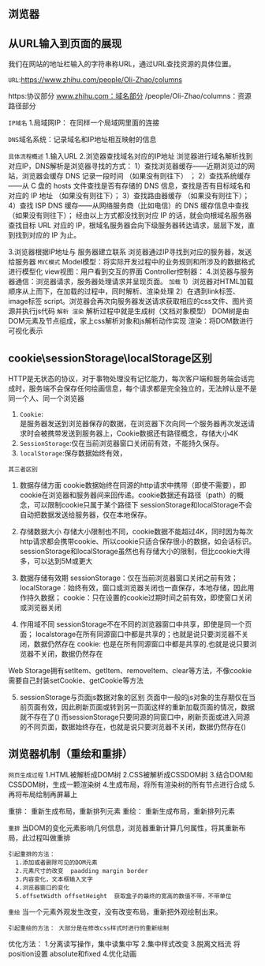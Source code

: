 ## 浏览器

## 从URL输入到页面的展现

  我们在网站的地址栏输入的字符串称URL，通过URL查找资源的具体位置。
  
  `URL`:https://www.zhihu.com/people/Oli-Zhao/columns
  
  https:协议部分
  www.zhihu.com：域名部分
  /people/Oli-Zhao/columns：资源路径部分

  `IP域名`
    1.局域网IP： 在同样一个局域网里面的连接

  `DNS`域名系统：记录域名和IP地址相互映射的信息



  `具体流程概述`
  1.输入URL
  2.浏览器查找域名对应的IP地址
      浏览器进行域名解析找到对应IP，DNS解析是浏览器寻找的方式：
        1）查找浏览器缓存——近期浏览过的网站，浏览器会缓存 DNS 记录一段时间 （如果没有则往下） ；
        2）查找系统缓存——从 C 盘的 hosts 文件查找是否有存储的 DNS 信息，查找是否有目标域名和对应的 IP 地址 （如果没有则往下）；
        3）查找路由器缓存 （如果没有则往下）；
        4）查找 ISP DNS 缓存——从网络服务商（比如电信）的 DNS 缓存信息中查找（如果没有则往下）；
        经由以上方式都没找到对应 IP 的话，就会向根域名服务器查找目标 URL 对应的 IP，根域名服务器会向下级服务器转达请求，层层下发，直到找到对应的 IP 为止。



  3.浏览器根据IP地址与 服务器建立联系  浏览器通过IP寻找到对应的服务器，发送给服务器
        `MVC模式`
        Model模型：将实际开发过程中的业务规则和所涉及的数据格式进行模型化
        view视图：用户看到交互的界面
        Controller控制器：
  4.浏览器与服务器通信：浏览器请求，服务器处理请求并呈现页面。
    `加载` 
        1）浏览器对HTML加载顺序从上而下，在加载的过程中，同时解析、渲染处理
        2）在遇到link标签、image标签 script。浏览器会再次向服务器发送请求获取相应的css文件、图片资源并执行js代码
      `解析 渲染`
      解析过程中就是生成树（文档对象模型）
      DOM树是由DOM元素及节点组成，家上css解析对象和js解析动作实现
      渲染：将DOM数进行可视化表示




## cookie\sessionStorage\localStorage区别
HTTP是无状态的协议，对于事物处理没有记忆能力，每次客户端和服务端会话完成时，服务端不会保存任何绘画信息，每个请求都是完全独立的，无法辨认是不是同一个人、同一个浏览器
1. `Cookie`:  
    是服务器发送到浏览器保存的数据，在浏览器下次向同一个服务器再次发送请求时会被携带发送到服务器上，Cookie数据还有路径概念，存储大小4K
2. `SessionStorage`:仅在当前浏览器窗口关闭前有效，不能持久保存。
3. `localStorage`:保存数据始终有效，



`其三者区别`
1. 数据存储方面
cookie数据始终在同源的http请求中携带（即使不需要），即cookie在浏览器和服务器间来回传递。cookie数据还有路径（path）的概念，可以限制cookie只属于某个路径下
sessionStorage和localStorage不会自动把数据发送给服务器，仅在本地保存。


2. 存储数据大小
存储大小限制也不同，cookie数据不能超过4K，同时因为每次http请求都会携带cookie、所以cookie只适合保存很小的数据，如会话标识。
sessionStorage和localStorage虽然也有存储大小的限制，但比cookie大得多，可以达到5M或更大


3. 数据存储有效期
sessionStorage：仅在当前浏览器窗口关闭之前有效；
localStorage：始终有效，窗口或浏览器关闭也一直保存，本地存储，因此用作持久数据；
cookie：只在设置的cookie过期时间之前有效，即使窗口关闭或浏览器关闭


4. 作用域不同
sessionStorage不在不同的浏览器窗口中共享，即使是同一个页面；
localstorage在所有同源窗口中都是共享的；也就是说只要浏览器不关闭，数据仍然存在
cookie: 也是在所有同源窗口中都是共享的.也就是说只要浏览器不关闭，数据仍然存在


Web Storage拥有setItem、getItem、removeItem、clear等方法，不像cookie需要自己封装setCookie、getCookie等方法

5. sessionStorage与页面js数据对象的区别
页面中一般的js对象的生存期仅在当前页面有效，因此刷新页面或转到另一页面这样的重新加载页面的情况，数据就不存在了()
而sessionStorage只要同源的同窗口中，刷新页面或进入同源的不同页面，数据始终存在，也就是说只要浏览器不关闭，数据仍然存在()


## 浏览器机制（重绘和重排）
  `网页生成过程`
      1.HTML被解析成DOM树
      2.CSS被解析成CSSDOM树
      3.结合DOM和CSSDOM树，生成一颗渲染树
      4.生成布局，将所有渲染树的所有节点进行合成
      5.再将布局绘制再屏幕上

  重排： 重新生成布局，重新排列元素
  重绘： 重新生成布局，重新排列元素
  
  `重排`
    当DOM的变化元素影响几何信息，浏览器重新计算几何属性，将其重新布局，此过程叫做重排

    引起重排的方法：
      1.添加或者删除可见的DOM元素
      2.元素尺寸的改变  paadding margin border
      3.内容变化，文本框输入文字
      4.浏览器窗口的变化
      5.offsetWidth offsetHeight  获取盒子的最终的宽高的数值不带，不带单位
    
  `重绘`
    当一个元素外观发生改变，没有改变布局，重新把外观绘制出来。

    引起重绘的方法： 大部分是在修改css样式时进行的重新绘制

  优化方法：
    1.分离读写操作，集中读集中写
    2.集中样式改变
    3.脱离文档流 将position设置 absolute和fixed
    4.优化动画